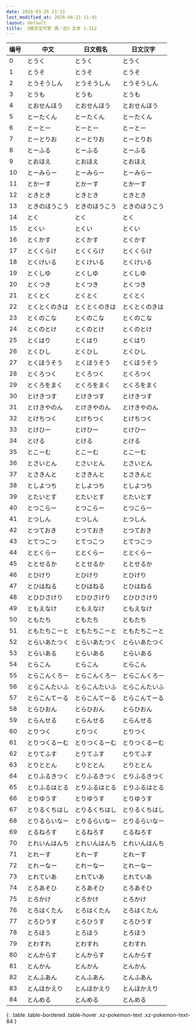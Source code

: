 ```yaml
---
date: 2020-03-26 23:13
last_modified_at: 2020-04-21 11:45
layout: default
title: 《精灵宝可梦 黑／白》文本 1-112
---
```

| 编号 | 中文 | 日文假名 | 日文汉字 |
| ---- | ---- | ---- | --- |
| 0 | とうく | とうく | とうく |
| 1 | とうそ | とうそ | とうそ |
| 2 | とうそうしん | とうそうしん | とうそうしん |
| 3 | とうも | とうも | とうも |
| 4 | とおせんほう | とおせんほう | とおせんほう |
| 5 | とーたくん | とーたくん | とーたくん |
| 6 | とーとー | とーとー | とーとー |
| 7 | とーとりお | とーとりお | とーとりお |
| 8 | とーふる | とーふる | とーふる |
| 9 | とおほえ | とおほえ | とおほえ |
| 10 | とーみらー | とーみらー | とーみらー |
| 11 | とかーす | とかーす | とかーす |
| 12 | ときとき | ときとき | ときとき |
| 13 | ときのほうこう | ときのほうこう | ときのほうこう |
| 14 | とく | とく | とく |
| 15 | とくい | とくい | とくい |
| 16 | とくかす | とくかす | とくかす |
| 17 | とくくらけ | とくくらけ | とくくらけ |
| 18 | とくけいる | とくけいる | とくけいる |
| 19 | とくしゆ | とくしゆ | とくしゆ |
| 20 | とくつき | とくつき | とくつき |
| 21 | とくとく | とくとく | とくとく |
| 22 | とくとくのきは | とくとくのきは | とくとくのきは |
| 23 | とくのこな | とくのこな | とくのこな |
| 24 | とくのとけ | とくのとけ | とくのとけ |
| 25 | とくはり | とくはり | とくはり |
| 26 | とくひし | とくひし | とくひし |
| 27 | とくほうそう | とくほうそう | とくほうそう |
| 28 | とくろつく | とくろつく | とくろつく |
| 29 | とくろをまく | とくろをまく | とくろをまく |
| 30 | とけきつす | とけきつす | とけきつす |
| 31 | とけきやのん | とけきやのん | とけきやのん |
| 32 | とけちつく | とけちつく | とけちつく |
| 33 | とけひー | とけひー | とけひー |
| 34 | とける | とける | とける |
| 35 | とこーむ | とこーむ | とこーむ |
| 36 | とさいとん | とさいとん | とさいとん |
| 37 | とさきんと | とさきんと | とさきんと |
| 38 | としよつち | としよつち | としよつち |
| 39 | とたいとす | とたいとす | とたいとす |
| 40 | とつこらー | とつこらー | とつこらー |
| 41 | とつしん | とつしん | とつしん |
| 42 | とつておき | とつておき | とつておき |
| 43 | とてつこつ | とてつこつ | とてつこつ |
| 44 | ととくらー | ととくらー | ととくらー |
| 45 | ととせるか | ととせるか | ととせるか |
| 46 | とひけり | とひけり | とひけり |
| 47 | とひはねる | とひはねる | とひはねる |
| 48 | とひひさけり | とひひさけり | とひひさけり |
| 49 | ともえなけ | ともえなけ | ともえなけ |
| 50 | ともたち | ともたち | ともたち |
| 51 | ともたちこーと | ともたちこーと | ともたちこーと |
| 52 | とらいあたつく | とらいあたつく | とらいあたつく |
| 53 | とらいある | とらいある | とらいある |
| 54 | とらこん | とらこん | とらこん |
| 55 | とらこんくろー | とらこんくろー | とらこんくろー |
| 56 | とらこんたいふ | とらこんたいふ | とらこんたいふ |
| 57 | とらこんてーる | とらこんてーる | とらこんてーる |
| 58 | とらひおん | とらひおん | とらひおん |
| 59 | とらんせる | とらんせる | とらんせる |
| 60 | とりつく | とりつく | とりつく |
| 61 | とりつくるーむ | とりつくるーむ | とりつくるーむ |
| 62 | とりてふす | とりてふす | とりてふす |
| 63 | とりととん | とりととん | とりととん |
| 64 | とりふるきつく | とりふるきつく | とりふるきつく |
| 65 | とりふるはとる | とりふるはとる | とりふるはとる |
| 66 | とりゆうす | とりゆうす | とりゆうす |
| 67 | とりるくちはし | とりるくちはし | とりるくちはし |
| 68 | とりるらいなー | とりるらいなー | とりるらいなー |
| 69 | とるねろす | とるねろす | とるねろす |
| 70 | とれいんはんち | とれいんはんち | とれいんはんち |
| 71 | とれーす | とれーす | とれーす |
| 72 | とれーなー | とれーなー | とれーなー |
| 73 | とれていあ | とれていあ | とれていあ |
| 74 | とろあそひ | とろあそひ | とろあそひ |
| 75 | とろかけ | とろかけ | とろかけ |
| 76 | とろはくたん | とろはくたん | とろはくたん |
| 77 | とろひうす | とろひうす | とろひうす |
| 78 | とろほう | とろほう | とろほう |
| 79 | とわすれ | とわすれ | とわすれ |
| 80 | とんからす | とんからす | とんからす |
| 81 | とんかん | とんかん | とんかん |
| 82 | とんふあん | とんふあん | とんふあん |
| 83 | とんほかえり | とんほかえり | とんほかえり |
| 84 | とんめる | とんめる | とんめる |
{: .table .table-bordered .table-hover .xz-pokemon-text .xz-pokemon-text-84 }